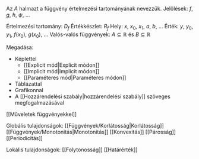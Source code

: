 Az $A$ halmazt a függvény értelmezési tartományának nevezzük.
Jelölések: $f$, $g$, $h$, $\psi$, ...

Értelmezési tartomány: $D_f$
Értékkészlet: $R_f$
Hely: $x$, $x_0$, $x_1$, $a$, $b$, ...
Érték: $y$, $y_0$, $y_1$, $f(x_0)$, $g(x_0)$, ...
Valós-valós függvények: $A \subseteq \mathbb{R}$ és $B \subseteq \mathbb{R}$

Megadása:
- Képlettel
	- [[Explicit mód|Explicit módon]]
	- [[Implicit mód|Implicit módon]]
	- [[Paraméteres mód|Paraméteres módon]]
- Táblázattal
- Grafikonnal
- A [[Hozzárendelési szabály|hozzárendelési szabály]] szöveges megfogalmazásával

[[Műveletek függvényekkel]]

Globális tulajdonságok:
[[Függvények/Korlátosság|Korlátosság]]
[[Függvények/Monotonitás|Monotonitás]]
[[Konvexitás]]
[[Párosság]]
[[Periodicitás]]

Lokális tulajdonságok:
[[Folytonosság]]
[[Határérték]]